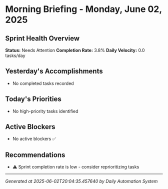 # Morning Briefing - Monday, June 02, 2025

## Sprint Health Overview
**Status:** Needs Attention
**Completion Rate:** 3.8%
**Daily Velocity:** 0.0 tasks/day

## Yesterday's Accomplishments
- No completed tasks recorded

## Today's Priorities
- No high-priority tasks identified

## Active Blockers
- No active blockers ✅

## Recommendations
- ⚠️  Sprint completion rate is low - consider reprioritizing tasks

---
*Generated at 2025-06-02T20:04:35.457640 by Daily Automation System*

